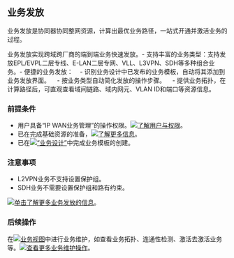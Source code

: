 ## 业务发放
业务发放是协同器协同整网资源，计算出最优业务路径，一站式开通并激活业务的过程。

业务发放实现跨域跨厂商的端到端业务快速发放。- 支持丰富的业务类型：支持发放EPL/EVPL二层专线、E-LAN二层专网、VLL、L3VPN、SDH等多种组合业务。- 便捷的业务发放：    - 识别业务设计中已发布的业务模板，自动将其添加到业务发放界面。    - 按业务类型自动简化发放的操作步骤。    - 提供业务拓扑，在计算路径后，可直观查看域间链路、域内网元、VLAN ID和端口等资源信息。

### 前提条件
- 用户具备“IP WAN业务管理”的操作权限。[![](../image/open_soft.png)了解用户与权限](/hedex/hedex.do?lib=ies_control_zh&id=hlp_security_p_hlp_usermanage&locale=zh-cn)。
- 已在完成基础资源的准备，[![](../image/open_soft.png)了解更多信息](/hedex/hedex.do?lib=ies_control_zh&id=base_resource&locale=zh-cn)。
- 已在[![](../image/open_soft.png)“业务设计”](/vpndesignwebsite/manage/index.html?action=create)中完成业务模板的创建。

### 注意事项
- L2VPN业务不支持设置保护组。
- SDH业务不需要设置保护组和路有约束。

[![](../image/open_soft.png)单击了解更多业务发放的信息](/hedex/hedex.do?lib=ies_control_zh&id=ipwan_serviceprovision&locale=zh-cn)。

### 后续操作
在[![](../image/open_soft.png)业务视图](/ui/wansolution/v1/pages/servicemgrlist/servicemgrlist.html)中进行业务维护，如查看业务拓扑、连通性检测、激活去激活业务等。[![](../image/open_soft.png)查看更多业务维护操作](/hedex/hedex.do?lib=ies_control_zh&id=IPWAN_serviceMgr&locale=zh-cn)。
